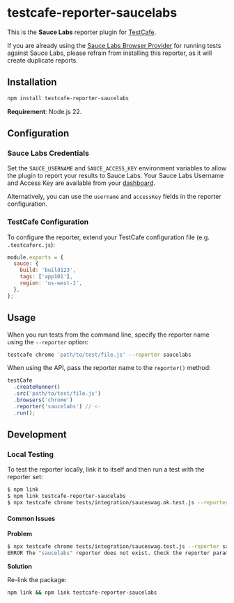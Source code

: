 # testcafe-reporter-saucelabs

This is the **Sauce Labs** reporter plugin for [TestCafe](http://devexpress.github.io/testcafe).

If you are already using the [Sauce Labs Browser Provider](https://github.com/DevExpress/testcafe-browser-provider-saucelabs) for running tests against Sauce Labs, please refrain from installing this reporter, as it will create duplicate reports.

## Installation

```sh
npm install testcafe-reporter-saucelabs
```

**Requirement**: Node.js 22.

## Configuration

### Sauce Labs Credentials

Set the `SAUCE_USERNAME` and `SAUCE_ACCESS_KEY` environment variables to allow the plugin to report your results to Sauce Labs. Your Sauce Labs Username and Access Key are available from your [dashboard](https://app.saucelabs.com/user-settings).

Alternatively, you can use the `username` and `accessKey` fields in the reporter configuration.

### TestCafe Configuration

To configure the reporter, extend your TestCafe configuration file (e.g. `.testcaferc.js`):

```js
module.exports = {
  sauce: {
    build: 'build123',
    tags: ['app101'],
    region: 'us-west-1',
  },
};
```

## Usage

When you run tests from the command line, specify the reporter name using the `--reporter` option:

```sh
testcafe chrome 'path/to/test/file.js' --reporter saucelabs
```

When using the API, pass the reporter name to the `reporter()` method:

```js
testCafe
  .createRunner()
  .src('path/to/test/file.js')
  .browsers('chrome')
  .reporter('saucelabs') // <-
  .run();
```

## Development

### Local Testing

To test the reporter locally, link it to itself and then run a test with the reporter set:

```sh
$ npm link
$ npm link testcafe-reporter-saucelabs
$ npx testcafe chrome tests/integration/sauceswag.ok.test.js --reporter saucelabs
```

#### Common Issues

**Problem**

```sh
$ npx testcafe chrome tests/integration/sauceswag.test.js --reporter saucelabs
ERROR The "saucelabs" reporter does not exist. Check the reporter parameter for errors.
```

**Solution**

Re-link the package:

```sh
npm link && npm link testcafe-reporter-saucelabs
```
